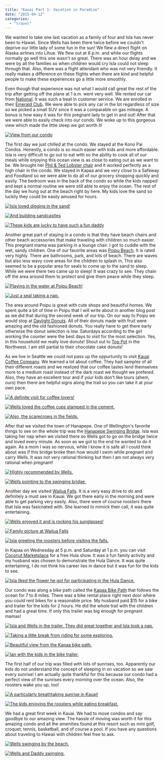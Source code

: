```yaml
---
title: "Kauai Part 1: Vacation in Paradise"
date: "2015-04-12"
categories:
  - "travel"
---
```


We wanted to take one last vacation as a family of four and Isla has never been to Hawaii. Since Wells has been there twice before we couldn't deprive our little lady of some fun in the sun! We flew a direct flight on Alaska airlines into Lihue. We flew out at 6 p.m. and while our flights normally go well this one wasn't so great. There was an hour delay and we were by all the families so when children would cry Isla could not sleep through that. Also, there was a flight attendant who was not very friendly. It really makes a difference on these flights when there are kind and helpful people to make these experiences go a little more smoothly.

Even though that experience was not what I would call great the rest of the trip after getting off the plane at 1 a.m. went very well. We rented our car from [National](https://www.nationalcar.com/en_US/car-rental/home.html). It was such a treat in customer service. We are enrolled in their [Emerald Club](https://www.nationalcar.com/en_US/car-rental/loyalty/enrollment/welcome.html). We were able to pick any car in the lot regardless of size so we picked a small SUV since it was a comparable on gas mileage. A bonus is how easy it was for this pregnant lady to get in and out! After that we were able to easily check into our condo. We woke up to this gorgeous view which made the little sleep we got worth it!

[![View from our condo ](images/11084152_10100906090399574_7480595116588073648_o.jpg)](https://letkidstravel.com/wp-content/uploads/2015/04/11084152_10100906090399574_7480595116588073648_o.jpg)

The first day we just chilled at the condo. We stayed at the Kono Pai Condos. Honestly, a condo is so much easier with kids and more affordable. Isla is very difficult to go out to eat with so the ability to cook all of our meals while enjoying this ocean view is as close to eating out as we want to be. We brought her [Phil & Ted Lobster chair](http://youngmodernmama.com/2015/01/philandteds-lobster/ "phil&teds Lobster") and it worked perfectly as a high chair in the condo. We stayed in Kapaa and we very close to a Safeway and Foodland so we were able to do all of our grocery shopping quickly and easily. The bedroom was in the back of the condo so while the kids napped and kept a normal routine we were still able to enjoy the ocean. The rest of the day we hung out at the beach right by here. My kids love the sand so luckily they could be easily amused for hours.

[![Isla loved digging in the sand! ](images/11082255_10100906095194964_3037037691379358993_o.jpg)](https://letkidstravel.com/wp-content/uploads/2015/04/11082255_10100906095194964_3037037691379358993_o.jpg)

[![And building sandcastles ](images/11082417_10100906095025304_642701378199647751_o.jpg)](https://letkidstravel.com/wp-content/uploads/2015/04/11082417_10100906095025304_642701378199647751_o.jpg)

[![These kids are lucky to have such a fun daddy](images/11080865_10100906095544264_8845069530066413608_o.jpg)](https://letkidstravel.com/wp-content/uploads/2015/04/11080865_10100906095544264_8845069530066413608_o.jpg)

Another great part of staying in a condo is that they have beach chairs and other beach accessories that make traveling with children so much easier. This pregnant mama was parking in a lounge chair. I got to cuddle with the wet, sandy children. One of our favorite areas was [Poipu Beach](http://www.poipubeach.org/). It is rated very highly. There are bathrooms, park, and lots of beach. There are waves but also less wavy cove areas for the children to splash in. This also seemed to be a popular area for seals to come up to the sand to sleep. While we were there two came up to sleep! It was crazy to see. They chain off the area around them to protect and give them peace while they sleep.

[![Playing in the water at Poipu Beach! ](images/10985291_10100906089725924_7805157428283119676_o.jpg)](https://letkidstravel.com/wp-content/uploads/2015/04/10985291_10100906089725924_7805157428283119676_o.jpg)

[![Just a seal taking a nap. ](images/11079996_10100906089261854_6362764457187576179_o.jpg)](https://letkidstravel.com/wp-content/uploads/2015/04/11079996_10100906089261854_6362764457187576179_o.jpg)

The area around Poipu is great with cute shops and beautiful homes. We spent quite a bit of time in Poipu that I will write about in another blog post as we did that during the second week of our trip. On our way to Poipu we would stop at [Daylight Donuts](http://www.daylightdonuts.com/). All of their donuts made with fruit were amazing and the old fashioned donuts. You really have to get there early otherwise the donut selection is low. Saturdays according to the girl working the counter were the best days to visit for the most selection. Yes, in this household we really love donuts! Shout out to [Top Pot](http://www.toppotdoughnuts.com/) in the Northwest. I am still partial to their chocolate cake donuts!

As we live in Seattle we could not pass up the oppurtunity to visit [Kauai Coffee Company](http://kauaicoffee.com/). We learned a lot about coffee. They had samples of all their different roasts and we realized that our coffee tastes lend themselves more to a medium roast instead of the dark roast we thought we prefered. Also, they have an excellent tour and if your kids don't like tours (ahem, ours) then there are helpful signs along the trail so you can take it at your own pace.

[![A definite visit for coffee lovers!](images/10497386_10100906091632104_7403379766300408489_o.jpg)](https://letkidstravel.com/wp-content/uploads/2015/04/10497386_10100906091632104_7403379766300408489_o.jpg)

[![Wells loved the coffee cups stamped in the cement. ](images/11096574_10100906091502364_4408797303916046314_o1.jpg)](https://letkidstravel.com/wp-content/uploads/2015/04/11096574_10100906091502364_4408797303916046314_o1.jpg)

[![Also, the scarecrows in the fields. ](images/11080680_10100906090963444_9112761907551021252_o.jpg)](https://letkidstravel.com/wp-content/uploads/2015/04/11080680_10100906090963444_9112761907551021252_o.jpg)

After that we visited the town of Hanapepe. One of Wellington's favorite things to see on the whole trip was the [Hanapepe Swinging Bridge](http://www.kauai.com/hanapepe-swinging-bridge). Isla was taking her nap when we visited there so Wells got to go on the bridge twice and loved every minute. As soon as we got to the end he wanted to do it again. As a mom I was so nervous, while I know it is safe all I could think about was if this bridge broke then how would I swim while pregnant and carry Wells. It was not very rational thinking but then I am not always very rational when pregnant!

[![HIghly recommended by Wells.](images/10497386_10100906092096174_130217609903721609_o1.jpg)](https://letkidstravel.com/wp-content/uploads/2015/04/10497386_10100906092096174_130217609903721609_o1.jpg)

[![Wells pointing to the swinging bridge. ](images/11080765_10100906091677014_584728898864726991_o.jpg)](https://letkidstravel.com/wp-content/uploads/2015/04/11080765_10100906091677014_584728898864726991_o.jpg)

Another day we visited [Wailua Falls](http://www.gohawaii.com/en/kauai/regions-neighborhoods/lihue/wailua-falls/). It is a very easy drive to do and definitely a must see in Kauai. We got there early in the morning and were able to get parking very easily. Also, there were of course roosters there that Isla was fasicnated with. She learned to mimick their call, it was quite entertaining.

[![Wells enjoyed it and is rocking his sunglasses! ](images/11077784_10100906087879624_8167538635625872452_o.jpg)](https://letkidstravel.com/wp-content/uploads/2015/04/11077784_10100906087879624_8167538635625872452_o.jpg)

[![Family picture at Wailua Falls ](images/11133858_10100906088114154_2473073698606269462_o-2.jpg)](https://letkidstravel.com/wp-content/uploads/2015/04/11133858_10100906088114154_2473073698606269462_o-2.jpg)

[![Isla greeting the roosters before visiting the falls. ](images/11149741_10100906087675034_1350055598177724996_o-1.jpg)](https://letkidstravel.com/wp-content/uploads/2015/04/11149741_10100906087675034_1350055598177724996_o-1.jpg)

In Kapaa on Wednesday at 5 p.m. and Saturday at 1 p.m. you can visit [Coconut Marketplace](http://www.coconutmarketplace.com/events/hula-show) for a free Hula show. It was a fun family activity and my husband was chosen to demonstrate the Hula Dance. It was quite entertaining, I do not think his career lies in dance but it was fun for the kids to see.

[![Isla liked the flower he got for participating in the Hula Dance. ](images/11059934_10100906088747884_514537004335973451_o-1.jpg)](https://letkidstravel.com/wp-content/uploads/2015/04/11059934_10100906088747884_514537004335973451_o-1.jpg)

Our condo was along a bike path called the [Kapaa Bike Path](http://www.kauaiexclusive.com/blog/Kauai-Bike-Path.php) that follows the ocean for 7 to 8 miles. There was a bike rental place right next door where you could rent bikes for a reasonable price. My husband paid $15 for a bike and trailer for the kids for 2 hours. He did the whole trail with the children and had a great time. If only this trailer was big enough for pregnant mamas!

[![Isla and Wells in the trailer. They did great together and Isla took a nap. ](images/10997987_10100906092330704_6761424233386612263_o.jpg)](https://letkidstravel.com/wp-content/uploads/2015/04/10997987_10100906092330704_6761424233386612263_o.jpg)

[![Taking a little break from riding for some exploring. ](images/11080737_10100906093099164_2412739687364699765_o.jpg)](https://letkidstravel.com/wp-content/uploads/2015/04/11080737_10100906093099164_2412739687364699765_o.jpg)

[![Beautiful view from the Kapaa bike path. ](images/11051868_10100906093508344_1112264783171215428_o.jpg)](https://letkidstravel.com/wp-content/uploads/2015/04/11051868_10100906093508344_1112264783171215428_o.jpg)

[![Ian with the kids in the bike trailer. ](images/1598571_10100906093847664_7831724034900740021_o.jpg)](https://letkidstravel.com/wp-content/uploads/2015/04/1598571_10100906093847664_7831724034900740021_o.jpg)

The first half of our trip was filled with lots of sunrises, too. Apparently our kids do not understand the concept of sleeping in on vacation so we saw every sunrise! I am actually quite thankful for this because our condo had a perfect view of the sunrises every morning over the ocean. Also, the roosters wake you up, too!

[![A particularly breathtaking sunrise in Kauai! ](images/11023811_10100906089037304_1885392912150251764_o.jpg)](https://letkidstravel.com/wp-content/uploads/2015/04/11023811_10100906089037304_1885392912150251764_o.jpg)

[![The kids enjoying the roosters while eating breakfast. ](images/11083750_10100906087600184_7392352165310103819_o.jpg)](https://letkidstravel.com/wp-content/uploads/2015/04/11083750_10100906087600184_7392352165310103819_o.jpg)

We had a great first week in Kauai. We had to move condos and say goodbye to our amazing view. The hassle of moving was worth it for this amazing condo and all the amenities found at this resort such as mini golf, croquet, tennis, basketball, and of course a pool. If you have any questions about traveling to Hawaii with children feel free to ask.

[![Wells swinging by the beach. ](images/11087407_10100906094002354_1217463241413202820_o.jpg)](https://letkidstravel.com/wp-content/uploads/2015/04/11087407_10100906094002354_1217463241413202820_o.jpg)

[![Wells and Daddy swinging. ](images/11115825_10100906094626104_7545938248302153989_o.jpg)](https://letkidstravel.com/wp-content/uploads/2015/04/11115825_10100906094626104_7545938248302153989_o.jpg)
